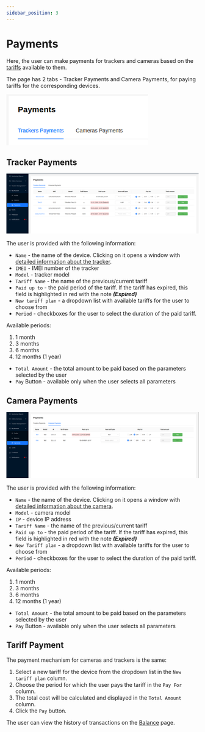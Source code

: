 ```yaml
---
sidebar_position: 3
---
```


# Payments

Here, the user can make payments for trackers and cameras based on the [tariffs](/tariffs) available to them.

The page has 2 tabs - Tracker Payments and Camera Payments, for paying tariffs for the corresponding devices.

![](./imgs/payments-tab-en.png)

## Tracker Payments

![](./imgs/tracker-payments-en.png)

The user is provided with the following information:
- `Name` - the name of the device. Clicking on it opens a window with [detailed information about the tracker](/trackers/intro#tracker-information).
- `IMEI` - IMEI number of the tracker
- `Model` - tracker model
- `Tariff Name` - the name of the previous/current tariff
- `Paid up to` - the paid period of the tariff. If the tariff has expired, this field is highlighted in red with the note ***(Expired)***
- `New tariff plan` - a dropdown list with available tariffs for the user to choose from
- `Period` - checkboxes for the user to select the duration of the paid tariff.

Available periods:
1. 1 month
2. 3 months
3. 6 months
4. 12 months (1 year)
- `Total Amount` - the total amount to be paid based on the parameters selected by the user
- `Pay` Button - available only when the user selects all parameters

## Camera Payments

![](./imgs/camara-payments-en.png)

The user is provided with the following information:
- `Name` - the name of the device. Clicking on it opens a window with [detailed information about the camera](/cameras/intro).
- `Model` - camera model
- `IP` - device IP address
- `Tariff Name` - the name of the previous/current tariff
- `Paid up to` - the paid period of the tariff. If the tariff has expired, this field is highlighted in red with the note ***(Expired)***
- `New Tariff plan` - a dropdown list with available tariffs for the user to choose from
- `Period` - checkboxes for the user to select the duration of the paid tariff.

Available periods:
1. 1 month
2. 3 months
3. 6 months
4. 12 months (1 year)
- `Total Amount` - the total amount to be paid based on the parameters selected by the user
- `Pay` Button - available only when the user selects all parameters


## Tariff Payment

The payment mechanism for cameras and trackers is the same:
1. Select a new tariff for the device from the dropdown list in the `New tariff plan` column.
2. Choose the period for which the user pays the tariff in the `Pay For` column.
3. The total cost will be calculated and displayed in the `Total Amount` column.
4. Click the `Pay` button.

The user can view the history of transactions on the [Balance](/myAccount/balance) page.
